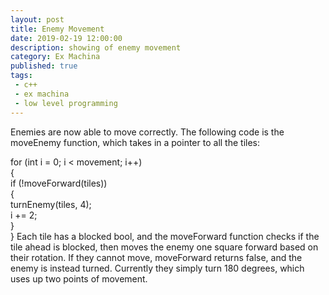 ```yaml
---
layout: post
title: Enemy Movement
date: 2019-02-19 12:00:00
description: showing of enemy movement
category: Ex Machina
published: true
tags:
 - c++
 - ex machina
 - low level programming
---
```

Enemies are now able to move correctly. The following code is the moveEnemy function, which takes in a pointer to all the tiles:

for (int i = 0; i < movement; i++)  
{    
if (!moveForward(tiles))    
{      
turnEnemy(tiles, 4);      
i += 2;    
}  
}
Each tile has a blocked bool, and the moveForward function checks if the tile ahead is blocked, then moves the enemy one square forward based on their rotation. If they cannot move, moveForward returns false, and the enemy is instead turned. Currently they simply turn 180 degrees, which uses up two points of movement.